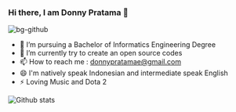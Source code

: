 ### Hi there, I am Donny Pratama 👋
![bg-github](https://user-images.githubusercontent.com/64658351/173403870-b693fa7d-4d56-4ce1-8f35-2cd491c235cf.png)

- 💼 I’m pursuing a Bachelor of Informatics Engineering Degree
- 🌱 I’m currently try to create an open source codes
- 📫 How to reach me : donnypratamae@gmail.com
- 😄 I'm natively speak Indonesian and intermediate speak English
- ⚡ Loving Music and Dota 2

![Github stats](https://github-readme-stats.vercel.app/api?username=donnypratamae&theme=tokyonight&show_icons=true&count_private=true)

